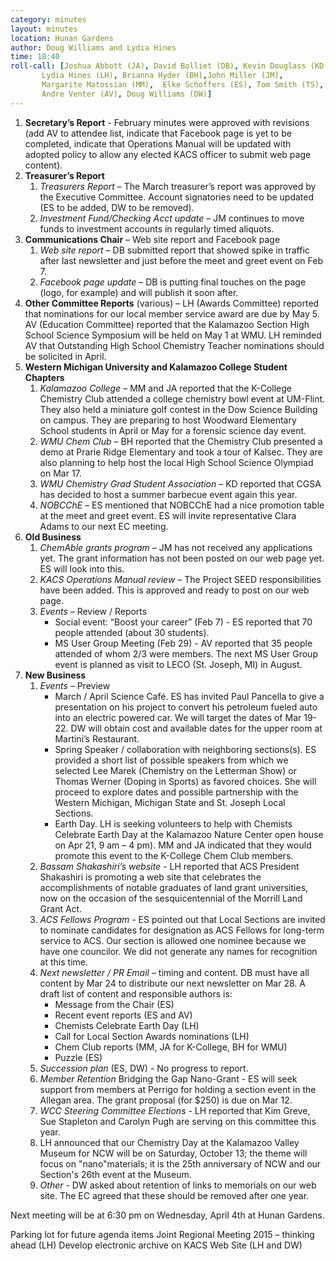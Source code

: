 ```yaml
---
category: minutes
layout: minutes
location: Hunan Gardens
author: Doug Williams and Lydia Hines
time: 18:40
roll-call: [Joshua Abbott (JA), David Bolliet (DB), Kevin Douglass (KD),
	   Lydia Hines (LH), Brianna Hyder (BH),John Miller (JM),
	   Margarite Matossian (MM),  Elke Schoffers (ES), Tom Smith (TS),
	   Andre Venter (AV), Doug Williams (DW)]
---
```


1. **Secretary’s Report** - February minutes were approved with revisions (add AV to attendee list, indicate that Facebook page is yet to be completed, indicate that Operations Manual will be updated with adopted policy to allow any elected KACS officer to submit web page content).
2. **Treasurer’s Report**
   1. *Treasurers Report* – The March treasurer’s report was approved by the Executive Committee.  Account signatories need to be updated (ES to be added, DW to be removed).
   2. *Investment Fund/Checking Acct update* – JM continues to move funds to investment accounts in regularly timed aliquots.
3. **Communications Chair** – Web site report and Facebook page
   1. *Web site report* – DB submitted report that showed spike in traffic after last newsletter and just before the meet and greet event on Feb 7.
   2. *Facebook page update* – DB is putting final touches on the page (logo, for example) and will publish it soon after.
4. **Other Committee Reports** (various) – LH (Awards Committee) reported that nominations for our local member service award are due by May 5.  AV (Education Committee) reported that the Kalamazoo Section High School Science Symposium will be held on May 1 at WMU.   LH reminded AV that Outstanding High School Chemistry Teacher nominations should be solicited in April.
5. **Western Michigan University and Kalamazoo College Student Chapters**
   1. *Kalamazoo College* – MM and JA reported that the K-College Chemistry Club attended a college chemistry bowl event at UM-Flint.  They also held a miniature golf contest in the Dow Science Building on campus.  They are preparing to host Woodward Elementary School students in April or May for a forensic science day event.
   2. *WMU Chem Club* – BH reported that the Chemistry Club presented a demo at Prarie Ridge Elementary and took a tour of Kalsec.  They are also planning to help host the local High School Science Olympiad on Mar 17.
   3. *WMU Chemistry Grad Student Association* – KD reported that CGSA has decided to host a summer barbecue event again this year.
   4. *NOBCChE* – ES mentioned that NOBCChE had a nice promotion table at the meet and greet event.  ES will invite representative Clara Adams to our next EC meeting.
6. **Old Business**
   1. *ChemAble grants program* – JM has not received any applications yet.  The grant information has not been posted on our web page yet.  ES will look into this.
   2. *KACS Operations Manual review* – The Project SEED responsibilities have been added.  This is approved and ready to post on our web page.
   3. *Events* – Review / Reports
      - Social event: “Boost your career” (Feb 7) - ES reported that 70 people attended (about 30 students).
      - MS User Group Meeting (Feb 29) - AV reported that 35 people attended of whom 2/3 were members.  The next MS User Group event is planned as visit to LECO (St. Joseph, MI) in August.
7. **New Business**
   1. *Events* – Preview
      - March / April Science Café.  ES has invited Paul Pancella to give a presentation on his project to convert his petroleum fueled auto into an electric powered car.  We will target the dates of Mar 19-22.  DW will obtain cost and available dates for the upper room at Martini’s Restaurant.
      - Spring Speaker / collaboration with neighboring sections(s).  ES provided a short list of possible speakers from which we selected Lee Marek (Chemistry on the Letterman Show) or Thomas Werner (Doping in Sports) as favored choices.  She will proceed to explore dates and possible partnership with the Western Michigan, Michigan State and St. Joseph Local Sections.
      - Earth Day.  LH is seeking volunteers to help with Chemists Celebrate Earth Day at the Kalamazoo Nature Center open house on Apr 21, 9 am – 4 pm).  MM and JA indicated that they would promote this event to the K-College Chem Club members.
   2. *Bassam Shakashiri’s website* - LH reported that ACS President Shakashiri is promoting a web site that celebrates the accomplishments of notable graduates of land grant universities, now on the occasion of the sesquicentennial of the Morrill Land Grant Act.
   3. *ACS Fellows Program* - ES pointed out that Local Sections are invited to nominate candidates for designation as ACS Fellows for long-term service to ACS.  Our section is allowed one nominee because we have one councilor.  We did not generate any names for recognition at this time.
   4. *Next newsletter / PR Email* – timing and content.  DB must have all content by Mar 24 to distribute our next newsletter on Mar 28.  A draft list of content and responsible authors is:
      - Message from the Chair (ES)
      - Recent event reports (ES and AV)
      - Chemists Celebrate Earth Day (LH)
      - Call for Local Section Awards nominations (LH)
      - Chem Club reports (MM, JA for K-College, BH for WMU)
      - Puzzle (ES)
   5. *Succession plan* (ES, DW) - No progress to report.
   6. *Member Retention* Bridging the Gap Nano-Grant - ES will seek support from members at Perrigo for holding a section event in the Allegan area.  The grant proposal (for $250) is due on Mar 12.
   7. *WCC Steering Committee Elections* - LH reported that Kim Greve, Sue Stapleton and Carolyn Pugh are serving on this committee this year.
   8. LH announced that our Chemistry Day at the Kalamazoo Valley Museum for NCW will be on Saturday, October 13; the theme will focus on "nano"materials; it is the 25th anniversary of NCW and our Section's 26th event at the Museum.
   9. *Other* - DW asked about retention of links to memorials on our web site.  The EC agreed that these should be removed after one year.

Next meeting will be at 6:30 pm on Wednesday, April 4th at Hunan Gardens.

Parking lot for future agenda items Joint Regional Meeting 2015 – thinking ahead (LH) Develop electronic archive on KACS Web Site (LH and DW)